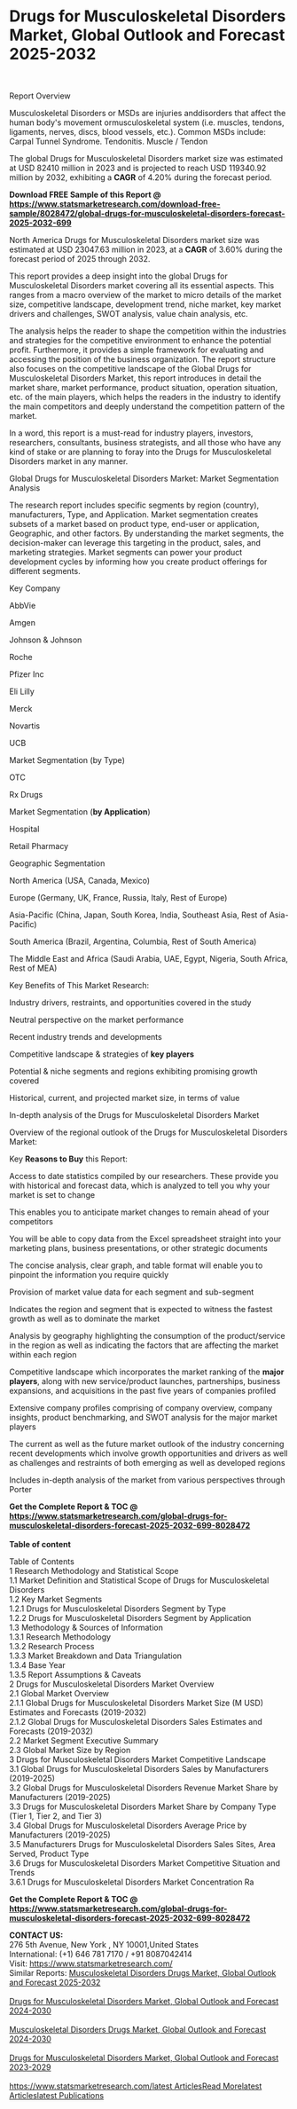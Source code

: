 <h1>Drugs for Musculoskeletal Disorders Market, Global Outlook and Forecast 2025-2032</h1><br/><p>Report Overview</p><p>Musculoskeletal Disorders or MSDs are injuries anddisorders that affect the human body's movement ormusculoskeletal system (i.e. muscles, tendons, ligaments, nerves, discs, blood vessels, etc.). Common MSDs include: Carpal Tunnel Syndrome. Tendonitis. Muscle / Tendon</p><p>The global Drugs for Musculoskeletal Disorders market size was estimated at USD 82410 million in 2023 and is projected to reach USD 119340.92 million by 2032, exhibiting a <strong>CAGR</strong> of 4.20% during the forecast period.</p><p><strong>Download FREE Sample of this Report @ <a href="https://www.statsmarketresearch.com/download-free-sample/8028472/global-drugs-for-musculoskeletal-disorders-forecast-2025-2032-699">https://www.statsmarketresearch.com/download-free-sample/8028472/global-drugs-for-musculoskeletal-disorders-forecast-2025-2032-699</a></strong></p><p>North America Drugs for Musculoskeletal Disorders market size was estimated at USD 23047.63 million in 2023, at a <strong>CAGR</strong> of 3.60% during the forecast period of 2025 through 2032.</p><p>This report provides a deep insight into the global Drugs for Musculoskeletal Disorders market covering all its essential aspects. This ranges from a macro overview of the market to micro details of the market size, competitive landscape, development trend, niche market, key market drivers and challenges, SWOT analysis, value chain analysis, etc.</p><p>The analysis helps the reader to shape the competition within the industries and strategies for the competitive environment to enhance the potential profit. Furthermore, it provides a simple framework for evaluating and accessing the position of the business organization. The report structure also focuses on the competitive landscape of the Global Drugs for Musculoskeletal Disorders Market, this report introduces in detail the market share, market performance, product situation, operation situation, etc. of the main players, which helps the readers in the industry to identify the main competitors and deeply understand the competition pattern of the market.</p><p>In a word, this report is a must-read for industry players, investors, researchers, consultants, business strategists, and all those who have any kind of stake or are planning to foray into the Drugs for Musculoskeletal Disorders market in any manner.</p><p>Global Drugs for Musculoskeletal Disorders Market: Market Segmentation Analysis</p><p>The research report includes specific segments by region (country), manufacturers, Type, and Application. Market segmentation creates subsets of a market based on product type, end-user or application, Geographic, and other factors. By understanding the market segments, the decision-maker can leverage this targeting in the product, sales, and marketing strategies. Market segments can power your product development cycles by informing how you create product offerings for different segments.</p><p>Key Company</p><p>AbbVie</p><p>Amgen</p><p>Johnson & Johnson</p><p>Roche</p><p>Pfizer Inc</p><p>Eli Lilly</p><p>Merck</p><p>Novartis</p><p>UCB</p><p>Market Segmentation (by Type)</p><p>OTC</p><p>Rx Drugs</p><p>Market Segmentation (<strong>by Application</strong>)</p><p>Hospital</p><p>Retail Pharmacy</p><p>Geographic Segmentation</p><p>North America (USA, Canada, Mexico)</p><p>Europe (Germany, UK, France, Russia, Italy, Rest of Europe)</p><p>Asia-Pacific (China, Japan, South Korea, India, Southeast Asia, Rest of Asia-Pacific)</p><p>South America (Brazil, Argentina, Columbia, Rest of South America)</p><p>The Middle East and Africa (Saudi Arabia, UAE, Egypt, Nigeria, South Africa, Rest of MEA)</p><p>Key Benefits of This Market Research:</p><p>Industry drivers, restraints, and opportunities covered in the study</p><p>Neutral perspective on the market performance</p><p>Recent industry trends and developments</p><p>Competitive landscape & strategies of <strong>key players</strong></p><p>Potential & niche segments and regions exhibiting promising growth covered</p><p>Historical, current, and projected market size, in terms of value</p><p>In-depth analysis of the Drugs for Musculoskeletal Disorders Market</p><p>Overview of the regional outlook of the Drugs for Musculoskeletal Disorders Market:</p><p>Key <strong>Reasons to Buy</strong> this Report:</p><p>Access to date statistics compiled by our researchers. These provide you with historical and forecast data, which is analyzed to tell you why your market is set to change</p><p>This enables you to anticipate market changes to remain ahead of your competitors</p><p>You will be able to copy data from the Excel spreadsheet straight into your marketing plans, business presentations, or other strategic documents</p><p>The concise analysis, clear graph, and table format will enable you to pinpoint the information you require quickly</p><p>Provision of market value data for each segment and sub-segment</p><p>Indicates the region and segment that is expected to witness the fastest growth as well as to dominate the market</p><p>Analysis by geography highlighting the consumption of the product/service in the region as well as indicating the factors that are affecting the market within each region</p><p>Competitive landscape which incorporates the market ranking of the <strong>major players</strong>, along with new service/product launches, partnerships, business expansions, and acquisitions in the past five years of companies profiled</p><p>Extensive company profiles comprising of company overview, company insights, product benchmarking, and SWOT analysis for the major market players</p><p>The current as well as the future market outlook of the industry concerning recent developments which involve growth opportunities and drivers as well as challenges and restraints of both emerging as well as developed regions</p><p>Includes in-depth analysis of the market from various perspectives through Porter</p><div><b>Get the Complete Report & TOC @ <a href="https://www.statsmarketresearch.com/global-drugs-for-musculoskeletal-disorders-forecast-2025-2032-699-8028472">https://www.statsmarketresearch.com/global-drugs-for-musculoskeletal-disorders-forecast-2025-2032-699-8028472</a></b></div><br><b>Table of content</b><p>Table of Contents<br />1 Research Methodology and Statistical Scope<br />1.1 Market Definition and Statistical Scope of Drugs for Musculoskeletal Disorders<br />1.2 Key Market Segments<br />1.2.1 Drugs for Musculoskeletal Disorders Segment by Type<br />1.2.2 Drugs for Musculoskeletal Disorders Segment by Application<br />1.3 Methodology & Sources of Information<br />1.3.1 Research Methodology<br />1.3.2 Research Process<br />1.3.3 Market Breakdown and Data Triangulation<br />1.3.4 Base Year<br />1.3.5 Report Assumptions & Caveats<br />2 Drugs for Musculoskeletal Disorders Market Overview<br />2.1 Global Market Overview<br />2.1.1 Global Drugs for Musculoskeletal Disorders Market Size (M USD) Estimates and Forecasts (2019-2032)<br />2.1.2 Global Drugs for Musculoskeletal Disorders Sales Estimates and Forecasts (2019-2032)<br />2.2 Market Segment Executive Summary<br />2.3 Global Market Size by Region<br />3 Drugs for Musculoskeletal Disorders Market Competitive Landscape<br />3.1 Global Drugs for Musculoskeletal Disorders Sales by Manufacturers (2019-2025)<br />3.2 Global Drugs for Musculoskeletal Disorders Revenue Market Share by Manufacturers (2019-2025)<br />3.3 Drugs for Musculoskeletal Disorders Market Share by Company Type (Tier 1, Tier 2, and Tier 3)<br />3.4 Global Drugs for Musculoskeletal Disorders Average Price by Manufacturers (2019-2025)<br />3.5 Manufacturers Drugs for Musculoskeletal Disorders Sales Sites, Area Served, Product Type<br />3.6 Drugs for Musculoskeletal Disorders Market Competitive Situation and Trends<br />3.6.1 Drugs for Musculoskeletal Disorders Market Concentration Ra<br><div><b>Get the Complete Report & TOC @ <a href="https://www.statsmarketresearch.com/global-drugs-for-musculoskeletal-disorders-forecast-2025-2032-699-8028472">https://www.statsmarketresearch.com/global-drugs-for-musculoskeletal-disorders-forecast-2025-2032-699-8028472</a></b></div></p> <b>CONTACT US:</b><br>276 5th Avenue, New York , NY 10001,United States<br>International: (+1) 646 781 7170 / +91 8087042414<br>Visit: <a href="https://www.statsmarketresearch.com/">https://www.statsmarketresearch.com/</a><br>Similar Reports: <a href="https://www.statsmarketresearch.com/global-drugs-for-musculoskeletal-disorders-forecast-2025-2032-699-8028472">Musculoskeletal Disorders Drugs Market, Global Outlook and Forecast 2025-2032</a><br/><br/><a href="https://www.statsmarketresearch.com/global-drugs-for-musculoskeletal-disorders-forecast-2025-2032-699-8028472">Drugs for Musculoskeletal Disorders Market, Global Outlook and Forecast 2024-2030</a><br/><br/><a href="https://www.statsmarketresearch.com/global-drugs-for-musculoskeletal-disorders-forecast-2025-2032-699-8028472">Musculoskeletal Disorders Drugs Market, Global Outlook and Forecast 2024-2030</a><br/><br/><a href="https://www.statsmarketresearch.com/global-drugs-for-musculoskeletal-disorders-forecast-2025-2032-699-8028472">Drugs for Musculoskeletal Disorders Market, Global Outlook and Forecast 2023-2029</a><br/><br/><a href="https://gyeongbokgung.com">https://www.statsmarketresearch.com/</a><a href="https://hallyeomaritime.com">latest Articles</a><a href="https://jingwansa.com">Read More</a><a href=https://nguoiviet.jp/">latest Articles</a><a href="https://www.intelmarketresearch.com/">latest Publications</a>